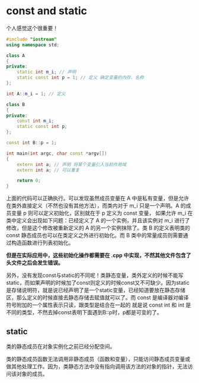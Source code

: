 # const and static

个人感觉这个很重要！

```C++
#include "iostream"
using namespace std;

class A
{
private:
	static int m_i; // 声明
	static const int p = 1; // 定义 确定变量的内存、名称
};

int A::m_i = 1; // 定义

class B
{
private:
	const int m_i;
	static const int p;
};

const int B::p = 1;

int main(int argc, char const *argv[])
{
    extern int a; // 声明 将某个变量引入当前作用域
    extern int a; // 可以重复

    return 0;
}
```

上面的代码可以正确执行。可以发现虽然成员变量在 A 中是私有变量，但是允许在类外直接定义（不然也没有其他方法），而类内对于 m_i 只是一个声明。A 的成员变量 p 则可以定义初始化，区别就在于 p 定义为 const 变量， 如果允许 m_i 在类中定义会出现如下问题：已经定义了 A 的一个实例，并且该实例对 m_i 进行了修改，但是这个修改被重新定义的 A 的另一个实例抹除了。类 B 的定义表明类的 const 静态成员也可以在类定义之外进行初始化。而 B 类中的常量成员则需要通过构造函数进行列表初始化。

**但是在实际应用中，这些初始化操作都需要在 .cpp 中实现，不然其他文件包含了头文件之后会发生错误。**

另外，没有发现const与static的不同呢！类静态变量，类外定义的时候不能写static，而如果声明的时候加了const则定义的时候const又不可缺少。因为static是存储说明符，就是说已经声明了是一个static变量，已经知道要放在静态存储区，那么定义的时候直接去静态存储去赋值就可以了。而 const 是编译器对编译符号附加的一个属性表示只读，跟类型是结合在一起的 就是说 const int 和 int 是不同的类型，不然去掉const表明下面遇到B::p时，p都是可变的了。

## static

类的静态成员在对象实例化之前已经分配空间。

类的静态成员函数无法调用非静态成员（函数和变量），只能访问静态成员变量或做其他处理工作。因为，类静态方法中没有指向调用该方法的对象的指针，无法访问该对象的成员。